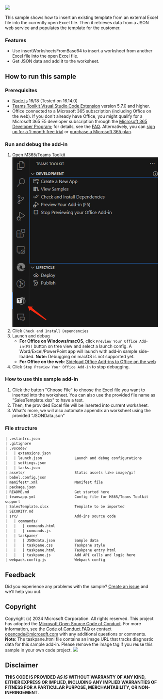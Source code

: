 ![](./assets/sampleDemo.gif)

This sample shows how to insert an existing template from an external Excel file into the currently open Excel file. Then it retrieves data from a JSON web service and populates the template for the customer.

### Features
- Use insertWorksheetsFromBase64 to insert a worksheet from another Excel file into the open Excel file.
- Get JSON data and add it to the worksheet.

## How to run this sample

### Prerequisites
- [Node.js](https://nodejs.org) 16/18 (Tested on 16.14.0)
- [Teams Toolkit Visual Studio Code Extension](https://aka.ms/teams-toolkit) version 5.7.0 and higher.
- Office connected to a Microsoft 365 subscription (including Office on the web). If you don't already have Office, you might qualify for a Microsoft 365 E5 developer subscription through the [Microsoft 365 Developer Program](
https://developer.microsoft.com/en-us/microsoft-365/dev-program);
for details, see the [FAQ](
https://learn.microsoft.com/en-us/office/developer-program/microsoft-365-developer-program-faq#who-qualifies-for-a-microsoft-365-e5-developer-subscription-).
Alternatively, you can [sign up for a 1-month free trial](
https://www.microsoft.com/en-us/microsoft-365/try?rtc=1)
or [purchase a Microsoft 365 plan](
https://www.microsoft.com/en-us/microsoft-365/buy/compare-all-microsoft-365-products).


### Run and debug the add-in
1. Open M365/Teams Toolkit
<br>![](./assets/toolkit_development.png)
2. Click `Check and Install Dependencies`
3. Launch and debug
    * **For Office on Windows/macOS**, click `Preview Your Office Add-in(F5)` button on tree view and select a launch config. A Word/Excel/PowerPoint app will launch with add-in sample side-loaded. **Note:** Debugging on macOS is not supported yet.
    * **For Office on the web**: [Sideload Office Add-ins to Office on the web](https://learn.microsoft.com/office/dev/add-ins/testing/sideload-office-add-ins-for-testing)
4. Click `Stop Preview Your Office Add-in` to stop debugging.


### How to use this sample add-in
1. Click the button "Choose File" to choose the Excel file you want to inserted into the worksheet. You can also use the provided file name as "SalesTemplate.xlsx" to have a test.
2. Then, the provided Excel file will be inserted into current worksheet.
3. What's more, we will also automate appendix an worksheet using the provided "JSONData.json"


### File structure
```
| .eslintrc.json
| .gitignore
| .vscode/
|   | extensions.json
|   | launch.json               Launch and debug configurations
|   | settings.json             
|   | tasks.json                
| assets/                       Static assets like image/gif
| babel.config.json
| manifest*.xml                 Manifest file
| package.json                  
| README.md                     Get started here
| teamsapp.yml                  Config file for M365/Teams Toolkit support
| SalesTemplate.xlsx            Template to be imported
| SECURITY.md
| src/                          Add-ins source code
|   | commands/
|   |   | commands.html
|   |   | commands.js
|   | taskpane/
|   |   | JSONdata.json         Sample data
|   |   | taskpane.css          Taskpane style
|   |   | taskpane.html         Taskpane entry html
|   |   | taskpane.js           Add API calls and logic here
| webpack.config.js             Webpack config
```

## Feedback
Did you experience any problems with the sample? [Create an issue]( https://github.com/OfficeDev/Office-Samples/issues/new) and we'll help you out.

## Copyright
Copyright (c) 2024 Microsoft Corporation. All rights reserved.
This project has adopted the [Microsoft Open Source Code of Conduct](https://opensource.microsoft.com/codeofconduct/). For more information, see the [Code of Conduct FAQ](https://opensource.microsoft.com/codeofconduct/faq/) or contact [opencode@microsoft.com](mailto:opencode@microsoft.com) with any additional questions or comments.
<br>**Note**: The taskpane.html file contains an image URL that tracks diagnostic data for this sample add-in. Please remove the image tag if you reuse this sample in your own code project.
<img src="https://pnptelemetry.azurewebsites.net/pnp-officeaddins/samples/word-add-in-aigc">

## Disclaimer
**THIS CODE IS PROVIDED *AS IS* WITHOUT WARRANTY OF ANY KIND, EITHER EXPRESS OR IMPLIED, INCLUDING ANY IMPLIED WARRANTIES OF FITNESS FOR A PARTICULAR PURPOSE, MERCHANTABILITY, OR NON-INFRINGEMENT.**
